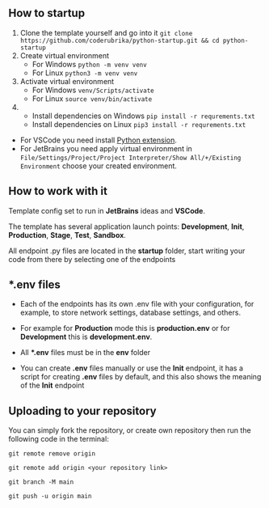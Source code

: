 ## How to startup

1. Clone the template yourself and go into it `git clone https://github.com/coderubrika/python-startup.git && cd python-startup`
2. Create virtual environment
    - For Windows `python -m venv venv`
    - For Linux `python3 -m venv venv`
4. Activate virtual environment
    - For Windows `venv/Scripts/activate`
    - For Linux `source venv/bin/activate`
3. 
    - Install dependencies on Windows `pip install -r requrements.txt` 
    - Install dependencies on Linux `pip3 install -r requrements.txt` 

- For VSCode you need install [Python extension](https://marketplace.visualstudio.com/items?itemName=ms-python.python).
- For JetBrains you need apply virtual environment in `File/Settings/Project/Project Interpreter/Show All/+/Existing Environment` choose your created environment.

## How to work with it

Template config set to run in **JetBrains** ideas and **VSCode**.

The template has several application launch points: **Development**, **Init**, **Production**, **Stage**, **Test**, **Sandbox**.

All endpoint .py files are located in the **startup** folder, start writing your code from there by selecting one of the endpoints

## *.env files

- Each of the endpoints has its own .env file with
your configuration, for example, to store network settings, database settings, and others.

- For example for **Production** mode this is **production.env** or for **Development** this is **development.env**.

- All **\*.env** files must be in the **env** folder

 - You can create **.env** files manually or use the **Init** endpoint, it has a script for creating **.env** files by default, and this also shows the meaning of the **Init** endpoint
 
 ## Uploading to your repository
 
You can simply fork the repository, or create own repository then run the following code in the terminal:
 
`git remote remove origin`
 
`git remote add origin <your repository link>`
 
`git branch -M main`
 
`git push -u origin main` 